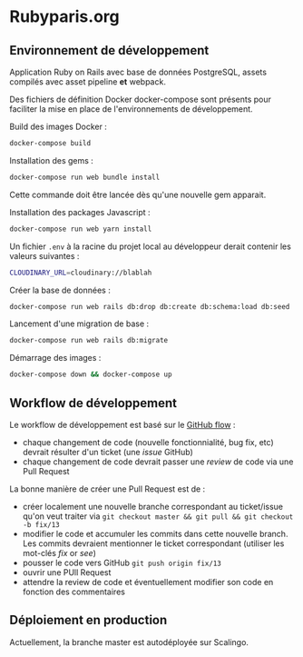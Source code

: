 # Rubyparis.org

## Environnement de développement

Application Ruby on Rails avec base de données PostgreSQL, assets compilés avec asset pipeline **et** webpack.

Des fichiers de définition Docker docker-compose sont présents pour faciliter la mise en place de l'environnements de développement.

Build des images Docker :

```sh
docker-compose build
```

Installation des gems :

```sh
docker-compose run web bundle install
```

Cette commande doit être lancée dès qu'une nouvelle gem apparait.

Installation des packages Javascript :

```sh
docker-compose run web yarn install
```

Un fichier `.env` à la racine du projet local au développeur derait contenir les valeurs suivantes :

```sh
CLOUDINARY_URL=cloudinary://blablah
```

Créer la base de données :

```sh
docker-compose run web rails db:drop db:create db:schema:load db:seed
```

Lancement d'une migration de base :

```sh
docker-compose run web rails db:migrate
```

Démarrage des images :

```sh
docker-compose down && docker-compose up
```

## Workflow de développement

Le workflow de développement est basé sur le [GitHub flow](https://guides.github.com/introduction/flow/) :

* chaque changement de code (nouvelle fonctionnialité, bug fix, etc) devrait résulter d'un ticket (une *issue* GitHub)
* chaque changement de code devrait passer une *review* de code via une Pull Request

La bonne manière de créer une Pull Request est de :

* créer localement une nouvelle branche correspondant au ticket/issue qu'on veut traiter via ```git checkout master && git pull && git checkout -b fix/13```
* modifier le code et accumuler les commits dans cette nouvelle branch. Les commits devraient mentionner le ticket correspondant (utiliser les mot-clés *fix* or *see*)
* pousser le code vers GitHub ```git push origin fix/13```
* ouvrir une PUll Request
* attendre la review de code et éventuellement modifier son code en fonction des commentaires

## Déploiement en production

Actuellement, la branche master est autodéployée sur Scalingo.
